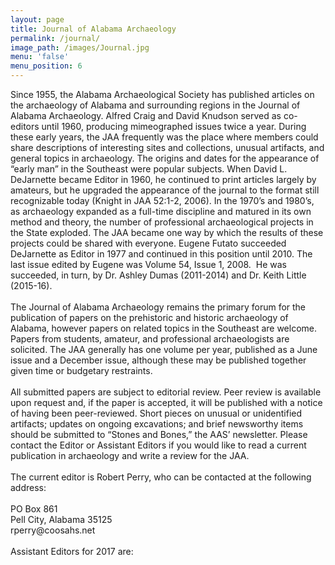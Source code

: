 ```yaml
---
layout: page
title: Journal of Alabama Archaeology
permalink: /journal/
image_path: /images/Journal.jpg
menu: 'false'
menu_position: 6
---
```



<div id="alabama-archaeological-society-publications">Since 1955, the Alabama Archaeological Society has published articles on the archaeology of Alabama and surrounding regions in the Journal of Alabama Archaeology. Alfred Craig and David Knudson served as co-editors until 1960, producing mimeographed issues twice a year. During these early years, the JAA frequently was the place where members could share descriptions of interesting sites and collections, unusual artifacts, and general topics in archaeology. The origins and dates for the appearance of &ldquo;early man&rdquo; in the Southeast were popular subjects. When David L. DeJarnette became Editor in 1960, he continued to print articles largely by amateurs, but he upgraded the appearance of the journal to the format still recognizable today (Knight in JAA 52:1-2, 2006). In the 1970&rsquo;s and 1980&rsquo;s, as archaeology expanded as a full-time discipline and matured in its own method and theory, the number of professional archaeological projects in the State exploded. The JAA became one way by which the results of these projects could be shared with everyone. Eugene Futato succeeded DeJarnette as Editor in 1977 and continued in this position until 2010. The last issue edited by Eugene was Volume 54, Issue 1, 2008.&nbsp; He was succeeded, in turn, by Dr. Ashley Dumas (2011-2014) and Dr. Keith Little (2015-16).</div>

<div>&nbsp;</div>

<div>The Journal of Alabama Archaeology remains the primary forum for the publication of papers on the prehistoric and historic archaeology of Alabama, however papers on related topics in the Southeast are welcome. Papers from students, amateur, and professional archaeologists are solicited. The JAA generally has one volume per year, published as a June issue and a December issue, although these may be published together given time or budgetary restraints.</div>

<div>&nbsp;</div>

<div>All submitted papers are subject to editorial review. Peer review is available upon request and, if the paper is accepted, it will be published with a notice of having been peer-reviewed. Short pieces on unusual or unidentified artifacts; updates on ongoing excavations; and brief newsworthy items should be submitted to &ldquo;Stones and Bones,&rdquo; the AAS&rsquo; newsletter. Please contact the Editor or Assistant Editors if you would like to read a current publication in archaeology and write a review for the JAA.</div>

<div>&nbsp;</div>

<div>The current editor is Robert Perry, who can be contacted at the following address:</div>

<div>&nbsp;</div>

<div>PO Box 861</div>

<div>Pell City, Alabama 35125</div>

<div>rperry@coosahs.net</div>

<div>&nbsp;</div>

<div>Assistant Editors for 2017 are:</div>